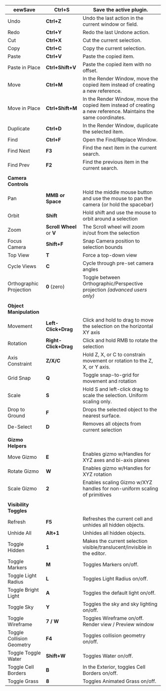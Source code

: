 | eewSave                   | **Ctrl+S**                | Save the active plugin.                                                                                         |
| ------------------------- | ------------------------- | --------------------------------------------------------------------------------------------------------------- |
| Undo                      | **Ctrl+Z**                | Undo the last action in the current window or field.                                                            |
| Redo                      | **Ctrl+Y**                | Redo the last Undone action.                                                                                    |
| Cut                       | **Ctrl+X**                | Cut the current selection.                                                                                      |
| Copy                      | **Ctrl+C**                | Copy the current selection.                                                                                     |
| Paste                     | **Ctrl+V**                | Paste the copied item.                                                                                          |
| Paste in Place            | **Ctrl+Shift+V**          | Paste the copied item with no offset.                                                                           |
| Move                      | **Ctrl+M**                | In the Render Window, move the copied item instead of creating a new reference.                                 |
| Move in Place             | **Ctrl+Shift+M**          | In the Render Window, move the copied item instead of creating a new reference. Maintains the same coordinates. |
| Duplicate                 | **Ctrl+D**                | In the Render Window, duplicate the selected item.                                                              |
| Find                      | **Ctrl+F**                | Open the Find/Replace Window.                                                                                   |
| Find Next                 | **F3**                    | Find the next item in the current search.                                                                       |
| Find Prev                 | **F2**                    | Find the previous item in the current search.                                                                   |
|                           |                           |                                                                                                                 |
| **Camera Controls**       |                           |                                                                                                                 |
| Pan                       | **MMB or Space**          | Hold the middle mouse button and use the mouse to pan the camera (or hold the spacebar)                         |
| Orbit                     | **Shift**                 | Hold shift and use the mouse to orbit around a selection                                                        |
| Zoom                      | **Scroll Wheel** or **V** | The Scroll wheel will zoom in/out from the selection                                                            |
| Focus Camera              | **Shift+F**               | Snap Camera position to selection bounds                                                                        |
| Top View                  | **T**                     | Force a top-down view                                                                                           |
| Cycle Views               | **C**                     | Cycle through pre-set camera angles                                                                             |
| Orthographic Projection   | **0** (zero)              | Toggle between Orthographic/Perspective projection _(advanced users only)_                                      |
|                           |                           |                                                                                                                 |
| **Object Manipulation**   |                           |                                                                                                                 |
| Movement                  | **Left-Click+Drag**       | Click and hold to drag to move the selection on the horizontal XY axis                                          |
| Rotation                  | **Right-Click+Drag**      | Click and hold RMB to rotate the selection                                                                      |
| Axis Constraint           | **Z/X/C**                 | Hold Z, X, or C to constrain movement or rotation to the Z, X, or Y axis.                                       |
| Grid Snap                 | **Q**                     | Toggle snap-to-grid for movement and rotation                                                                   |
| Scale                     | **S**                     | Hold S and left-click drag to scale the selection. Uniform scaling only.                                        |
| Drop to Ground            | **F**                     | Drops the selected object to the nearest surface.                                                               |
| De-Select                 | **D**                     | Removes all objects from current selection                                                                      |
|                           |                           |                                                                                                                 |
| **Gizmo Helpers**         |                           |                                                                                                                 |
| Move Gizmo                | **E**                     | Enables gizmo w/Handles for XYZ axes and bi-axis planes                                                         |
| Rotate Gizmo              | **W**                     | Enables gizmo w/Handles for XYZ rotation                                                                        |
| Scale Gizmo               | **2**                     | Enables scaling Gizmo w/XYZ handles for non-uniform scaling of primitives                                       |
|                           |                           |                                                                                                                 |
| **Visibility Toggles**    |                           |                                                                                                                 |
| Refresh                   | **F5**                    | Refreshes the current cell and unhides all hidden objects.                                                      |
| Unhide All                | **Alt+1**                 | Unhides all hidden objects.                                                                                     |
| Toggle Hidden             | **1**                     | Makes the current selection visible/translucent/invisible in the editor.                                        |
| Toggle Markers            | **M**                     | Toggles Markers on/off.                                                                                         |
| Toggle Light Radius       | **L**                     | Toggles Light Radius on/off.                                                                                    |
| Toggle Bright Light       | **A**                     | Toggles the default light on/off.                                                                               |
| Toggle Sky                | **Y**                     | Toggles the sky and sky lighting on/off.                                                                        |
| Toggle Wireframe          | **7 / W**                 | Toggles Wireframe on/off. Render view / Preview window                                                          |
| Toggle Collision Geometry | **F4**                    | Toggles collision geometry on/off.                                                                              |
| Toggle Toggle Water       | **Shift+W**               | Toggles Water on/off.                                                                                           |
| Toggle Cell Borders       | **B**                     | In the Exterior, toggles Cell Borders on/off.                                                                   |
| Toggle Grass              | **8**                     | Toggles Animated Grass on/off.                                                                                  |